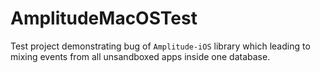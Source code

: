 # AmplitudeMacOSTest

Test project demonstrating bug of `Amplitude-iOS` library which leading to mixing events from all unsandboxed apps inside one database.
